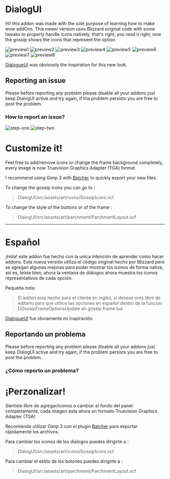 # DialogUI

Hi! this addon was made with the sole purpose of learning how to make wow addOns. This newer version uses Blizzard original code with some tweaks to properly handle icons natively, that's right, you read it right, now the gossip shows the icons that represent the option.

![preview1](https://github.com/Jslquintero/DialogUI/blob/main/src/preview/Screenshot%20From%202025-06-18%2000-34-14.png)
![preview2](https://github.com/Jslquintero/DialogUI/blob/main/src/preview/Screenshot%20From%202025-06-18%2000-34-24.png)
![preview3](https://github.com/Jslquintero/DialogUI/blob/main/src/preview/Screenshot%20From%202025-06-18%2000-34-35.png)
![preview4](https://github.com/Jslquintero/DialogUI/blob/main/src/preview/Screenshot%20From%202025-06-18%2000-35-57.png)
![preview5](https://github.com/Jslquintero/DialogUI/blob/main/src/preview/Screenshot%20From%202025-06-18%2000-37-32.png)
![preview6](https://github.com/Jslquintero/DialogUI/blob/main/src/preview/Screenshot%20From%202025-06-18%2000-37-38.png)
![preview7](https://github.com/Jslquintero/DialogUI/blob/main/src/preview/Screenshot%20From%202025-06-18%2000-41-14.png)
![preview8](https://github.com/Jslquintero/DialogUI/blob/main/src/preview/Screenshot%20From%202025-06-18%2000-42-06.png)




















[DialogueUI](https://www.curseforge.com/wow/addons/dialogueui) was obviously the inspiration for this new look.

## Reporting an issue

Please before reporting any problem please disable all your addons just keep DialogUI active and try again, if the problem persists you are free to post the problem.

### How to report an issue?
![step-one](https://github.com/Jslquintero/DialogUI/blob/main/src/preview/issue-1.png)
![step-two](https://github.com/Jslquintero/DialogUI/blob/main/src/preview/issue-2.png)

# Customize it!

Feel free to add/remove icons or change the frame background completely, every image is now Truevision Graphics Adapter (TGA) format.

I recommend using Gimp 3 with [Batcher](https://kamilburda.github.io/batcher/) to quickly export your new files.

To change the gossip icons you can go to :

> DialogUI/src/assets/art/icons/GossipIcons.xcf

To change the style of the buttons or of the frame :

> DialogUI/src/assets/art/parchment/ParchmentLayout.xcf

---

# Español

¡Hola! este addon fue hecho con la unica intención de aprender como hacer addons. Esta nueva versión utiliza el código original hecho por Blizzard pero se agregan algunas mejoras para poder mostrar los iconos de forma nativa, así es, leíste bien, ahora la ventana de diálogos ahora muestra los iconos representativos de cada opción.

Pequeña nota:

> El addon esta hecho para el cliente en ingles, si deseas
> eres libre de editarlo para que utilice las opciones en español dentro
> de la funcion DGossipFrameOptionsUpdate en gossip.frame.lua

[DialogueUI](https://www.curseforge.com/wow/addons/dialogueui) fue obviamente mi inspiración.

## Reportando un problema

Please before reporting any problem please disable all your addons just keep DialogUI active and try again, if the problem persists you are free to post the problem.

### ¿Cómo reporto un problema?

# ¡Perzonalizar!

Sientete libre de agregar/iconos o cambiar el fondo del panel completamente, cada imagen esta ahora en formato Truevision Graphics Adapter (TGA)

Recomiendo utilizar Gimp 3 con el plugin [Batcher](https://kamilburda.github.io/batcher/) para exportar rápidamente los archivos.

Para cambiar los iconos de los dialogos puedes dirigirte a :

> DialogUI/src/assets/art/icons/GossipIcons.xcf

Para cambiar el estilo de los botones puedes dirigirte a :

> DialogUI/src/assets/art/parchment/ParchmentLayout.xcf
